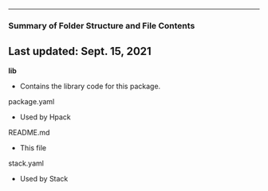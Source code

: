 --------------------------------------------------
### Summary of Folder Structure and File Contents
Last updated: Sept. 15, 2021
--------------------------------------------------

**lib**
  - Contains the library code for this package.

package.yaml
  - Used by Hpack

README.md
  - This file

stack.yaml
  - Used by Stack
